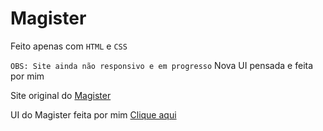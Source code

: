 # Magister
Feito apenas com `HTML`  e `CSS` 

`OBS: Site ainda não responsivo e em progresso`
Nova UI pensada e feita por mim

Site original do [Magister](https://wwws.facipe.edu.br/Portal/Index.jsp)

UI do Magister feita por mim  [Clique aqui](https://rainbow-genie-d22f6b.netlify.app/) 